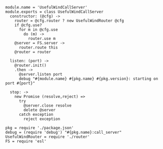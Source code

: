     module.name = 'UsefulWindCallServer'
    module.exports = class UsefulWindCallServer
      constructor: (@cfg) ->
        router = @cfg.router ? new UsefulWindRouter @cfg
        if @cfg.use?
          for m in @cfg.use
            do (m) ->
              router.use m
        @server = FS.server ->
          router.route this
        @router = router

      listen: (port) ->
        @router.init()
        .then ->
          @server.listen port
          debug "#{module.name} #{pkg.name} #{pkg.version}: starting on port #{port}"

      stop: ->
        new Promise (resolve,reject) =>
          try
            @server.close resolve
            delete @server
          catch exception
            reject exception

    pkg = require './package.json'
    debug = (require 'debug') "#{pkg.name}:call_server"
    UsefulWindRouter = require './router'
    FS = require 'esl'
